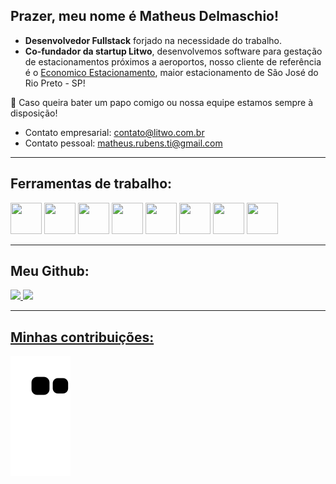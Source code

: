 ## Prazer, meu nome é <strong>Matheus Delmaschio!</strong>


- **Desenvolvedor Fullstack** forjado na necessidade do trabalho.<br>
- **Co-fundador da startup Litwo**, desenvolvemos software para gestação de estacionamentos próximos a aeroportos, nosso cliente de referência é o [Economico Estacionamento](https://www.economicoestacionamento.com.br), maior estacionamento de São José do Rio Preto - SP!

💬 Caso queira bater um papo comigo ou nossa equipe estamos sempre à disposição!
- Contato empresarial: contato@litwo.com.br
- Contato pessoal: matheus.rubens.ti@gmail.com

----

## Ferramentas de trabalho:

<img src="https://cdn.jsdelivr.net/gh/devicons/devicon/icons/html5/html5-plain-wordmark.svg" width="50" height="50"/> <img src="https://cdn.jsdelivr.net/gh/devicons/devicon/icons/css3/css3-plain-wordmark.svg" width="50" height="50"/> <img src="https://cdn.jsdelivr.net/gh/devicons/devicon/icons/javascript/javascript-original.svg" width="50" height="50"/> <img src="https://cdn.jsdelivr.net/gh/devicons/devicon/icons/php/php-original.svg" width="50" height="50"/> <img src="https://cdn.jsdelivr.net/gh/devicons/devicon/icons/laravel/laravel-plain.svg" width="50" height="50"/> <img src="https://cdn.jsdelivr.net/gh/devicons/devicon/icons/mysql/mysql-original.svg" width="50" height="50"/> <img src="https://cdn.jsdelivr.net/gh/devicons/devicon/icons/postgresql/postgresql-original.svg" width="50" height="50"/> <img src="https://cdn.jsdelivr.net/gh/devicons/devicon/icons/figma/figma-original.svg" width="50" height="50"/>

---

## Meu Github:
<div>
<a href="https://github.com/D3lmaschio">
<img height="180em" src="https://github-readme-stats.vercel.app/api/top-langs/?username=D3lmaschio&layout=compact&langs_count=7&theme=dracula"/>
<img height="180em" src="https://github-readme-stats.vercel.app/api?username=D3lmaschio&show_icons=true&theme=dracula&include_all_commits=true&count_private=true"/>
</div>

---

## Minhas contribuições:
![Snake animation](https://github.com/D3lmaschio/D3lmaschio/blob/output/github-contribution-grid-snake.svg)
